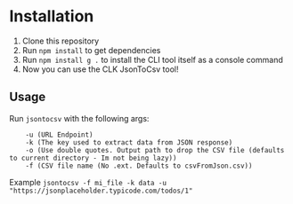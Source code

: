 # Installation

1. Clone this repository
2. Run `npm install` to get dependencies
3. Run `npm install g .` to install the CLI tool itself as a console command
4. Now you can use the CLK JsonToCsv tool!

## Usage

Run `jsontocsv` with the following args:
```
    -u (URL Endpoint)
    -k (The key used to extract data from JSON response)
    -o (Use double quotes. Output path to drop the CSV file (defaults to current directory - Im not being lazy))
    -f (CSV file name (No .ext. Defaults to csvFromJson.csv))
```

Example
`jsontocsv -f mi_file -k data -u "https://jsonplaceholder.typicode.com/todos/1"`